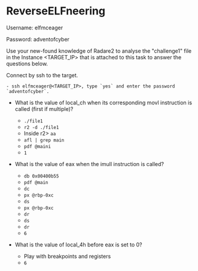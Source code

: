 # ReverseELFneering

Username: elfmceager

Password: adventofcyber

Use your new-found knowledge of Radare2 to analyse the "challenge1" file in the Instance <TARGET_IP> that is attached to this task to answer the questions below.

Connect by ssh to the target.

	- ssh elfmceager@<TARGET_IP>, type `yes` and enter the password `adventofcyber`.

- What is the value of local_ch when its corresponding movl instruction is called (first if multiple)?

	- `./file1`
	- `r2 -d ./file1`
	- Inside r2> `aa`
	- `afl | grep main`
	- `pdf @maini`
	- `1`

- What is the value of eax when the imull instruction is called?

	- `db 0x00400b55`
	- `pdf @main`
	- `dc`
	- `px @rbp-0xc`
	- `ds`
	- `px @rbp-0xc`
	- `dr`
	- `ds`
	- `dr`
	- `6`

- What is the value of local_4h before eax is set to 0?

	- Play with breakpoints and registers
	- `6`